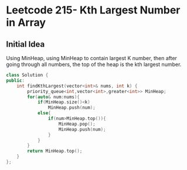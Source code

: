 # Leetcode 215- Kth Largest Number in Array

## Initial Idea
Using MinHeap, using MinHeap to contain largest K number, then after going through all numbers, the top of the heap is the kth largest number.
```c++
class Solution {
public:
    int findKthLargest(vector<int>& nums, int k) {
        priority_queue<int,vector<int>,greater<int>> MinHeap;
        for(auto& num:nums){
            if(MinHeap.size()<k)
                MinHeap.push(num);
            else{
                if(num>MinHeap.top()){
                    MinHeap.pop();
                    MinHeap.push(num);
                }
            }
        }
        return MinHeap.top(); 
    }
};
```